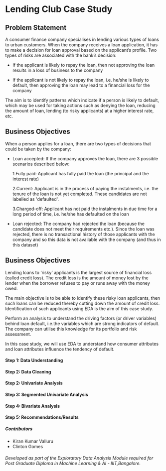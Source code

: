 # Lending Club Case Study

## Problem Statement
A consumer finance company specialises in lending various types of loans to urban customers. When the company receives a loan application, it has to make a decision for loan approval based on the applicant’s profile. Two types of risks are associated with the bank’s decision:

 - If the applicant is likely to repay the loan, then not approving the loan results in a loss of business to the company

 - If the applicant is not likely to repay the loan, i.e. he/she is likely to default, then approving the loan may lead to a financial loss for the company

The aim is to identify patterns which indicate if a person is likely to default, which may be used for taking actions such as denying the loan, reducing the amount of loan, lending (to risky applicants) at a higher interest rate, etc.


 
## Business Objectives
When a person applies for a loan, there are two types of decisions that could be taken by the company:

- Loan accepted: If the company approves the loan, there are 3 possible scenarios described below:

     1.Fully paid: Applicant has fully paid the loan (the principal and the interest rate)

     2.Current: Applicant is in the process of paying the instalments, i.e. the tenure of the loan is not yet completed. These candidates are not labelled as 'defaulted'.

     3.Charged-off: Applicant has not paid the instalments in due time for a long period of time, i.e. he/she has defaulted on the loan 

- Loan rejected: The company had rejected the loan (because the candidate does not meet their requirements etc.). Since the loan was rejected, there is no transactional history of those applicants with the company and so this data is not available with the company (and thus in this dataset)



## Business Objectives  

Lending loans to ‘risky’ applicants is the largest source of financial loss (called credit loss). The credit loss is the amount of money lost by the lender when the borrower refuses to pay or runs away with the money owed.  

The main objective is to be able to identify these risky loan applicants, then such loans can be reduced thereby cutting down the amount of credit loss. Identification of such applicants using EDA is the aim of this case study.   

Perform an analysis to understand the driving factors (or driver variables) behind loan default, i.e.the variables which are strong indicators of default. The company can utilise this knowledge for its portfolio and risk assessment. 

In this case study, we will use EDA to understand how consumer attributes and loan attributes influence the tendency of default.

#### Step 1: Data Understanding
#### Step 2: Data Cleaning 
#### Step 2: Univariate Analysis
#### Step 3: Segmented Univariate Analysis
#### Step 4: Bivariate Analysis
#### Step 5: Recommendations/Results  


##### Contributors
- Kiran Kumar Valluru
- Clinton Gomes







###### Developed as part of the Exploratory Data Analysis Module required for Post Graduate Diploma in Machine Learning & AI - IIIT,Bangalore.



